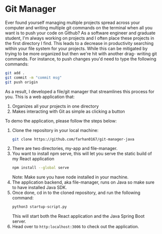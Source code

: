 # Git Manager

Ever found yourself managing multiple projects spread across your computer and writing multiple git commands on the terminal when all you want is to push
your code on Github? As a software engineer and graduate student, I'm always working on projects and I often place these projects in the first directory I find. This 
leads to a decrease in productivity searching within your file system for your projects. While this can be mitigated by trying to be more organized but then we're hit
with another drag- writing git commands. For instance, to push changes you'd need to type the following commands:
```bash
git add .
git commit -m "commit msg"
git push origin
```
As a result, I developed a file/git manager that streamlines this process for you. This is a web application that:
1. Organizes all your projects in one directory
2. Makes interacting with Git as simple as clicking a button

To demo the application, please follow the steps below:
1. Clone the repository in your local machine:
   ```bash
   git clone https://github.com/farhan0167/git-manager-java
   ```
2. There are two directories, my-app and file-manager.
3. You want to install npm serve, this will let you serve the static build of my React application
   ```bash
   npm install --global serve
   ```
   Note: Make sure you have node installed in your machine.
4. The application backend, aka file-manager, runs on Java so make sure to have installed Java SDK.
5. Once done, cd in to the cloned repository, and run the following command:
    ```bash
   python3 startup-script.py
   ```
   This will start both the React application and the Java Spring Boot server.
6. Head over to `http:localhost:3006` to check out the application.

